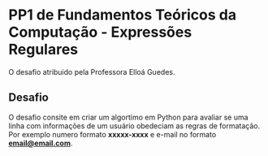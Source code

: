 # PP1 de Fundamentos Teóricos da Computação -  Expressões Regulares
O desafio atribuido pela Professora Elloá Guedes. 

## Desafio

O desafio consite em criar um algortimo em Python para avaliar se uma linha com informações de um usuário obedeciam as regras de formatação. Por exemplo numero formato **xxxxx-xxxx** e e-mail no formato **email@email.com**.


